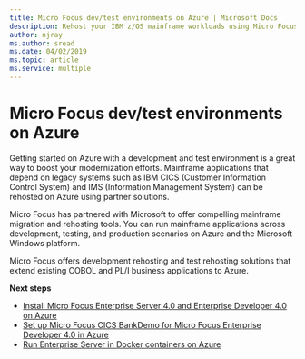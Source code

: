 ```yaml
---
title: Micro Focus dev/test environments on Azure | Microsoft Docs
description: Rehost your IBM z/OS mainframe workloads using Micro Focus solutions on Azure virtual machines (VMs).
author: njray
ms.author: sread
ms.date: 04/02/2019
ms.topic: article
ms.service: multiple
---
```


# Micro Focus dev/test environments on Azure

Getting started on Azure with a development and test environment is a great way to boost your modernization efforts. Mainframe applications that depend on legacy systems such as IBM CICS (Customer Information Control System) and IMS (Information Management System) can be rehosted on Azure using partner solutions.

Micro Focus has partnered with Microsoft to offer compelling mainframe migration and rehosting tools. You can run mainframe applications across development, testing, and production scenarios on Azure and the Microsoft Windows platform.

Micro Focus offers development rehosting and test rehosting solutions that extend existing COBOL and PL/I business applications to Azure.

**Next steps**

- [Install Micro Focus Enterprise Server 4.0 and Enterprise Developer 4.0 on Azure](./set-up-micro-focus-azure.md)
- [Set up Micro Focus CICS BankDemo for Micro Focus Enterprise Developer 4.0 in Azure](./demo.md)
- [Run Enterprise Server in Docker containers on Azure](./run-enterprise-server-container.md)

